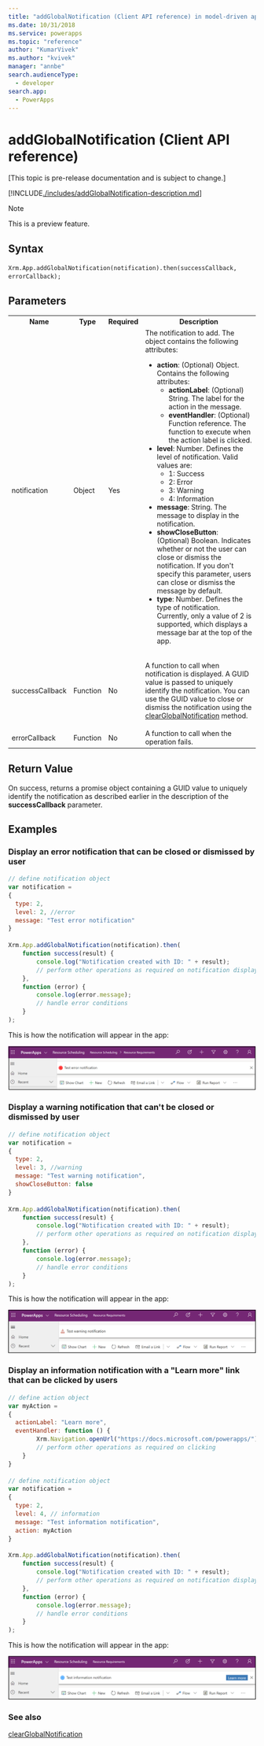 ```yaml
---
title: "addGlobalNotification (Client API reference) in model-driven apps| MicrosoftDocs"
ms.date: 10/31/2018
ms.service: powerapps
ms.topic: "reference"
author: "KumarVivek"
ms.author: "kvivek"
manager: "annbe"
search.audienceType: 
  - developer
search.app: 
  - PowerApps
---
```

# addGlobalNotification (Client API reference)

[This topic is pre-release documentation and is subject to change.]

[!INCLUDE[./includes/addGlobalNotification-description.md](./includes/addGlobalNotification-description.md)]

> [!NOTE]
> This is a preview feature.

## Syntax

`Xrm.App.addGlobalNotification(notification).then(successCallback, errorCallback);`

## Parameters

<table style="width:100%">
<tr>
<th>Name</th>
<th>Type</th>
<th>Required</th>
<th>Description</th>
</tr>
<tr>
<td>notification</td>
<td>Object</td>
<td>Yes</td>
<td>The notification to add. The object contains the following attributes:
<ul>
<li><b>action</b>: (Optional) Object. Contains the following attributes:
<ul>
<li><b>actionLabel</b>: (Optional) String. The label for the action in the message.</li>
<li><b>eventHandler</b>: (Optional) Function reference. The function to execute when the action label is clicked.</li>
</ul>
<li><b>level</b>: Number. Defines the level of notification. Valid values are:
<ul><li>1: Success</li>
<li>2: Error</li>
<li>3: Warning</li>
<li>4: Information</li></ul></li>
<li><b>message</b>: String. The message to display in the notification.</li>
<li><b>showCloseButton</b>: (Optional) Boolean. Indicates whether or not the user can close or dismiss the notification. If you don't specify this parameter, users can close or dismiss the message by default.</li>
<li><b>type</b>: Number. Defines the type of notification. Currently, only a value of 2 is supported, which displays a message bar at the top of the app.</li>
</ul></td>
</tr>
<tr>
<td>successCallback</td>
<td>Function</td>
<td>No</td>
<td><p>A function to call when notification is displayed. A GUID value is passed to uniquely identify the notification. You can use the GUID value to close or dismiss the notification using the <a href="clearGlobalNotification.md">clearGlobalNotification</a> method.</p>
</td>
</tr>
<tr>
<td>errorCallback</td>
<td>Function</td>
<td>No</td>
<td>A function to call when the operation fails.</td>
</tr>
</table>

## Return Value

On success, returns a promise object containing a GUID value to uniquely identify the notification as described earlier in the description of the **successCallback** parameter.

## Examples

### Display an error notification that can be closed or dismissed by user

```JavaScript
// define notification object
var notification = 
{
  type: 2,
  level: 2, //error
  message: "Test error notification"
}

Xrm.App.addGlobalNotification(notification).then(
    function success(result) {
        console.log("Notification created with ID: " + result);
        // perform other operations as required on notification display
    },
    function (error) {
        console.log(error.message);
        // handle error conditions
    }
);
```

This is how the notification will appear in the app:

![Example error notification](media/add-global-error.png "Example error notification")

### Display a warning notification that can't be closed or dismissed by user

```JavaScript
// define notification object
var notification = 
{
  type: 2,
  level: 3, //warning
  message: "Test warning notification",
  showCloseButton: false
}

Xrm.App.addGlobalNotification(notification).then(
    function success(result) {
        console.log("Notification created with ID: " + result);
        // perform other operations as required on notification display
    },
    function (error) {
        console.log(error.message);
        // handle error conditions
    }
);
```

This is how the notification will appear in the app:

![Example warning notification](media/add-global-warning.png "Example warning notification")

### Display an information notification with a "Learn more" link that can be clicked by users

```javascript
// define action object
var myAction =
{
  actionLabel: "Learn more", 
  eventHandler: function () {
        Xrm.Navigation.openUrl("https://docs.microsoft.com/powerapps/");
        // perform other operations as required on clicking
    }
}

// define notification object
var notification = 
{
  type: 2,
  level: 4, // information
  message: "Test information notification",  
  action: myAction
}

Xrm.App.addGlobalNotification(notification).then(
    function success(result) {
        console.log("Notification created with ID: " + result);
        // perform other operations as required on notification display
    },
    function (error) {
        console.log(error.message);
        // handle error conditions
    }
);
```

This is how the notification will appear in the app:

![Example information notification](media/add-global-information.png "Example information notification")

### See also

[clearGlobalNotification](clearGlobalnotification.md)
